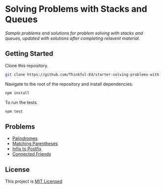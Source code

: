 # Solving Problems with Stacks and Queues

_Sample problems and solutions for problem solving with stacks and queues, updated with solutions after completing relavent material._

## Getting Started

Clone this repository.

```bash
git clone https://github.com/Thinkful-Ed/starter-solving-problems-with-stacks-and-queues.git
```

Navigate to the root of the repository and install dependencies.

```bash
npm install
```

To run the tests

```bash
npm test
```


## Problems

- [Palindromes](./src/palindromes)
- [Matching Parentheses](./src/parentheses)
- [Infix to Postfix](./src/postfix)
- [Connected Friends](./src/connected_friends)

## License

This project is [MIT Licensed](LICENSE)

